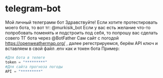 # telegram-bot
Мой личный телеграмм бот
Здравствуйте!
Если хотите протестировать моего бота, то вот тг: @murkisik_bot
Если у вас есть желание что-то попробовать поменять и подстроить под себя, то попрошу вас сделать совего ТГ бота через @BotFather
Сам сайт с погодой https://openweathermap.org/ , далее регестрируемся, берём API ключ и вставляем в свой файл .env как и токен бота
Пример:
```python
#Для бота в телеге
token = "*********"
#Для сайта прогноза погоды
API = "*********"
```
